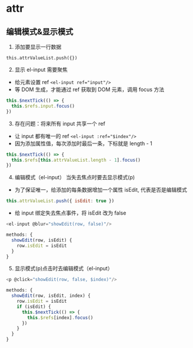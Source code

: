 # attr

## 编辑模式&显示模式

1. 添加要显示一行数据

`this.attrValueList.push({})`

2. 显示 el-input 需要聚焦

- 给元素设置 ref `<el-input ref="input"/>`
- 等 DOM 生成，才能通过 ref 获取到 DOM 元素，调用 focus 方法

```js
this.$nextTick(() => {
  this.$refs.input.focus()
})
```

3. 存在问题：将来所有 input 共享一个 ref

- 让 input 都有唯一的 ref `<el-input :ref="$index"/>`
- 因为添加属性值，每次添加时最后一条，下标就是 length - 1

```js
this.$nextTick(() => {
  this.$refs[this.attrValueList.length - 1].focus()
})
```

4. 编辑模式（el-input） 当失去焦点时要去显示模式(p)

- 为了保证唯一，给添加的每条数据增加一个属性 isEdit, 代表是否是编辑模式

```js
this.attrValueList.push({ isEdit: true })
```

- 给 input 绑定失去焦点事件，将 isEdit 改为 false
```js
<el-input @blur="showEdit(row, false)"/>

methods: {
  showEdit(row, isEdit) {
    row.isEdit = isEdit
  }
}
```

5. 显示模式(p)点击时去编辑模式（el-input）
```js
<p @click="showEdit(row, false, $index)"/>

methods: {
  showEdit(row, isEdit, index) {
    row.isEdit = isEdit
    if (isEdit) {
      this.$nextTick(() => {
        this.$refs[index].focus()
      })
    }
  }
}
```

